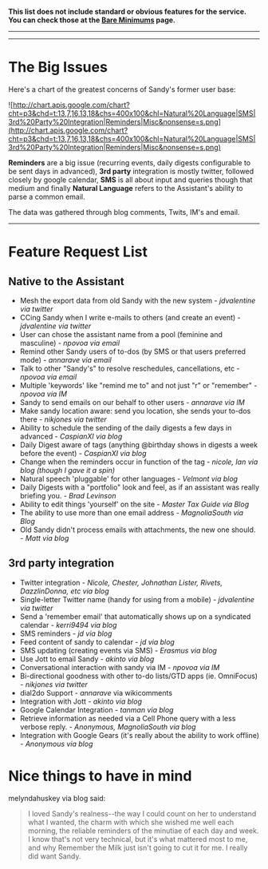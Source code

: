 **This list does not include standard or obvious features for the service. You can check those at the [Bare Minimums](http://code.google.com/p/sandysback/wiki/BareMinimums) page.**


---





---



# The Big Issues #

Here's a chart of the greatest concerns of Sandy's former user base:

![http://chart.apis.google.com/chart?cht=p3&chd=t:13,7,16,13,18&chs=400x100&chl=Natural%20Language|SMS|3rd%20Party%20Integration|Reminders|Misc&nonsense=s.png](http://chart.apis.google.com/chart?cht=p3&chd=t:13,7,16,13,18&chs=400x100&chl=Natural%20Language|SMS|3rd%20Party%20Integration|Reminders|Misc&nonsense=s.png)

**Reminders** are a big issue (recurring events, daily digests configurable to be sent days in advanced),  **3rd party** integration is mostly twitter, followed closely by google calendar, **SMS** is all about input and queries though that medium and finally **Natural Language** refers to the Assistant's ability to parse a common email.

The data was gathered through blog comments, Twits, IM's and email.


---


# Feature Request List #

## Native to the Assistant ##

  * Mesh the export data from old Sandy with the new system - _jdvalentine via twitter_
  * CCing Sandy when I write e-mails to others (and create an event) - _jdvalentine via twitter_
  * User can chose the assistant name from a pool (feminine and masculine) - _npovoa via email_
  * Remind other Sandy users of to-dos (by SMS or that users preferred mode) - _annarave via email_
  * Talk to other "Sandy's" to resolve reschedules, cancellations, etc - _npovoa via email_
  * Multiple 'keywords' like "remind me to" and not just "r" or "remember" - _npovoa via IM_
  * Sandy to send emails on our behalf to other users - _annarave via IM_
  * Make sandy location aware: send you location, she sends your to-dos there - _nikjones via twitter_
  * Ability to schedule the sending of the daily digests a few days in advanced - _CaspianXI via blog_
  * Daily Digest aware of tags (anything @birthday shows in digests a week before the event) - _CaspianXI via blog_
  * Change when the reminders occur in function of the tag - _nicole, Ian via blog (though I gave it a spin)_
  * Natural speech 'pluggable' for other languages - _Velmont via blog_
  * Daily Digests with  a "portfolio" look and feel, as if an assistant was really briefing you. - _Brad Levinson_
  * Ability to edit things 'yourself' on the site - _Master Tax Guide via Blog_
  * The ability to use more than one email address - _MagnoliaSouth via Blog_
  * Old Sandy didn't process emails with attachments, the new one should. - _Matt via blog_

## 3rd party integration ##

  * Twitter integration - _Nicole, Chester, Johnathan Lister, Rivets, DazzlinDonna, etc via blog_
  * Single-letter Twitter name (handy for using from a mobile) - _jdvalentine via twitter_
  * Send a 'remember email' that automatically shows up on a syndicated calendar -  _kerri9494 via blog_
  * SMS reminders - _jd via blog_
  * Feed content of sandy to calendar - _jd via blog_
  * SMS updating (creating events via SMS) - _Erasmus via blog_
  * Use Jott to email Sandy - _akinto via blog_
  * Conversational interaction with sandy via IM - _npovoa via IM_
  * Bi-directional goodness with other to-do lists/GTD apps (ie. OmniFocus) - _nikjones via twitter_
  * dial2do Support - _annarave_ via wikicomments
  * Integration with Jott - _akinto via blog_
  * Google Calendar Integration - _tanman via blog_
  * Retrieve information as needed via a Cell Phone query with a less verbose reply. - _Anonymous, MagnoliaSouth via blog_
  * Integration with Google Gears (it's really about the ability to work offline) - _Anonymous via blog_


# Nice things to have in mind #

melyndahuskey via blog said:

> I loved Sandy's realness--the way I could count on her to understand what I wanted, the charm with which she   wished me well each morning, the reliable reminders of the minutiae of each day and week. I know that's not very  technical, but it's what mattered most to me, and why Remember the Milk just isn't going to cut it for me. I really did want Sandy.